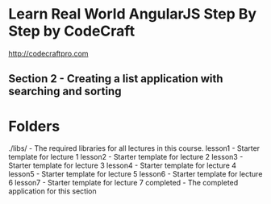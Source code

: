 # Learn Real World AngularJS Step By Step by CodeCraft
http://codecraftpro.com

## Section 2 - Creating a list application with searching and sorting

# Folders
./libs/ - The required libraries for all lectures in this course.
lesson1 - Starter template for lecture 1
lesson2 - Starter template for lecture 2
lesson3 - Starter template for lecture 3
lesson4 - Starter template for lecture 4
lesson5 - Starter template for lecture 5
lesson6 - Starter template for lecture 6
lesson7 - Starter template for lecture 7
completed - The completed application for this section